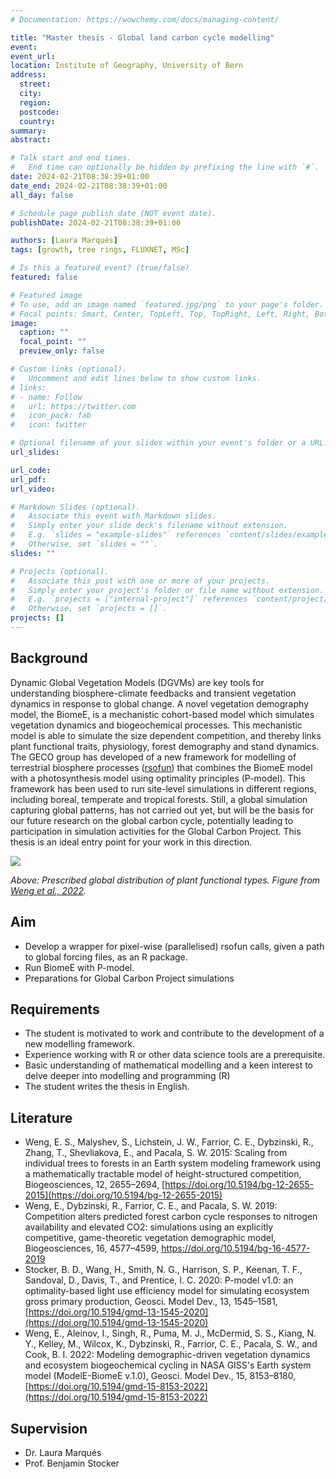 ```yaml
---
# Documentation: https://wowchemy.com/docs/managing-content/

title: "Master thesis - Global land carbon cycle modelling"
event:
event_url:
location: Institute of Geography, University of Bern
address:
  street:
  city:
  region:
  postcode:
  country:
summary:
abstract:

# Talk start and end times.
#   End time can optionally be hidden by prefixing the line with `#`.
date: 2024-02-21T08:38:39+01:00
date_end: 2024-02-21T08:38:39+01:00
all_day: false

# Schedule page publish date (NOT event date).
publishDate: 2024-02-21T08:38:39+01:00

authors: [Laura Marqués]
tags: [growth, tree rings, FLUXNET, MSc]

# Is this a featured event? (true/false)
featured: false

# Featured image
# To use, add an image named `featured.jpg/png` to your page's folder. 
# Focal points: Smart, Center, TopLeft, Top, TopRight, Left, Right, BottomLeft, Bottom, BottomRight.
image:
  caption: ""
  focal_point: ""
  preview_only: false

# Custom links (optional).
#   Uncomment and edit lines below to show custom links.
# links:
# - name: Follow
#   url: https://twitter.com
#   icon_pack: fab
#   icon: twitter

# Optional filename of your slides within your event's folder or a URL.
url_slides:

url_code:
url_pdf:
url_video:

# Markdown Slides (optional).
#   Associate this event with Markdown slides.
#   Simply enter your slide deck's filename without extension.
#   E.g. `slides = "example-slides"` references `content/slides/example-slides.md`.
#   Otherwise, set `slides = ""`.
slides: ""

# Projects (optional).
#   Associate this post with one or more of your projects.
#   Simply enter your project's folder or file name without extension.
#   E.g. `projects = ["internal-project"]` references `content/project/deep-learning/index.md`.
#   Otherwise, set `projects = []`.
projects: []
---
```


## Background

Dynamic Global Vegetation Models (DGVMs) are key tools for understanding biosphere-climate feedbacks and transient vegetation dynamics in response to global change. A novel vegetation demography model, the BiomeE, is a mechanistic cohort-based model which simulates vegetation dynamics and biogeochemical processes. This mechanistic model is able to simulate the size dependent competition, and thereby links plant functional traits, physiology, forest demography and stand dynamics. The GECO group has developed of a new framework for modelling of terrestrial biosphere processes ([rsofun](https://geco-bern.github.io/rsofun/)) that combines the BiomeE model with a photosynthesis model using optimality principles (P-model). This framework has been used to run site-level simulations in different regions, including boreal, temperate and tropical forests. Still, a global simulation capturing global patterns, has not carried out yet, but will be the basis for our future research on the global carbon cycle, potentially leading to participation in simulation activities for the Global Carbon Project. This thesis is an ideal entry point for your work in this direction.

![](global_biomee.png)

*Above: Prescribed global distribution of plant functional types. Figure from [Weng et al., 2022](https://doi.org/10.5194/gmd-15-8153-2022).*

## Aim

- Develop a wrapper for pixel-wise (parallelised) rsofun calls, given a path to global forcing files, as an R package.
- Run BiomeE with P-model.
- Preparations for Global Carbon Project simulations

## Requirements

- The student is motivated to work and contribute to the development of a new modelling framework.
- Experience working with R or other data science tools are a prerequisite.
- Basic understanding of mathematical modelling and a keen interest to delve deeper into modelling and programming (R)
- The student writes the thesis in English.

## Literature

- Weng, E. S., Malyshev, S., Lichstein, J. W., Farrior, C. E., Dybzinski, R., Zhang, T., Shevliakova, E., and Pacala, S. W. 2015: Scaling from individual trees to forests in an Earth system modeling framework using a mathematically tractable model of height-structured competition, Biogeosciences, 12, 2655–2694, [https://doi.org/10.5194/bg-12-2655-2015](https://doi.org/10.5194/bg-12-2655-2015)
- Weng, E., Dybzinski, R., Farrior, C. E., and Pacala, S. W. 2019: Competition alters predicted forest carbon cycle responses to nitrogen availability and elevated CO2: simulations using an explicitly competitive, game-theoretic vegetation demographic model, Biogeosciences, 16, 4577–4599, https://doi.org/10.5194/bg-16-4577-2019
- Stocker, B. D., Wang, H., Smith, N. G., Harrison, S. P., Keenan, T. F., Sandoval, D., Davis, T., and Prentice, I. C. 2020: P-model v1.0: an optimality-based light use efficiency model for simulating ecosystem gross primary production, Geosci. Model Dev., 13, 1545–1581, [https://doi.org/10.5194/gmd-13-1545-2020](https://doi.org/10.5194/gmd-13-1545-2020)
- Weng, E., Aleinov, I., Singh, R., Puma, M. J., McDermid, S. S., Kiang, N. Y., Kelley, M., Wilcox, K., Dybzinski, R., Farrior, C. E., Pacala, S. W., and Cook, B. I. 2022: Modeling demographic-driven vegetation dynamics and ecosystem biogeochemical cycling in NASA GISS's Earth system model (ModelE-BiomeE v.1.0), Geosci. Model Dev., 15, 8153–8180, [https://doi.org/10.5194/gmd-15-8153-2022](https://doi.org/10.5194/gmd-15-8153-2022)

## Supervision

- Dr. Laura Marqués
- Prof. Benjamin Stocker
